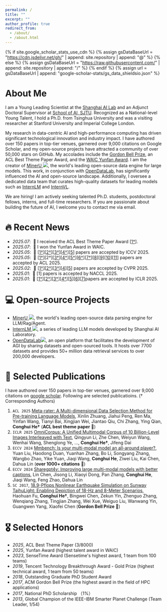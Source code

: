```yaml
---
permalink: /
title: ""
excerpt: ""
author_profile: true
redirect_from: 
  - /about/
  - /about.html
---
```


{% if site.google_scholar_stats_use_cdn %}
{% assign gsDataBaseUrl = "https://cdn.jsdelivr.net/gh/" | append: site.repository | append: "@" %}
{% else %}
{% assign gsDataBaseUrl = "https://raw.githubusercontent.com/" | append: site.repository | append: "/" %}
{% endif %}
{% assign url = gsDataBaseUrl | append: "google-scholar-stats/gs_data_shieldsio.json" %}

<span class='anchor' id='about-me'></span>

# About Me

I am a Young Leading Scientist at the [Shanghai AI Lab](https://www.shlab.org.cn/) and an Adjunct Doctoral Supervisor at [School of AI, SJTU](https://soai.sjtu.edu.cn/). Recognized as a National-level Young Talent, I hold a Ph.D. from Tsinghua University and was a visiting researcher at Stanford University and Imperial College London.

My research in data-centric AI and high-performance computing has driven significant technological innovation and industry impact. I have authored over 150 papers in top-tier venues, garnered over 9,000 citations on Google Scholar, and my open-source projects have attracted a community of over 50,000 stars on GitHub. My accolades include the [Gordon Bell Prize](https://awards.acm.org/bell), an ACL Best Theme Paper Award, and the [WAIC Yunfan Award](https://mp.weixin.qq.com/s/4xoS-GyFfQWzdUKKCP7HNQ). I am the creator of [MinerU ![](https://img.shields.io/github/stars/opendatalab/MinerU?style=social)](https://github.com/opendatalab/MinerU), the world's leading open-source data engine for large models. This work, in conjunction with [OpenDataLab](https://opendatalab.com/), has significantly influenced the AI and open-source landscape. Additionally, I oversee a dedicated data team that curates high-quality datasets for leading models such as [InternLM](https://github.com/InternLM) and [InternVL](https://github.com/OpenGVLab/InternVL).

We are hiring! I am actively seeking talented Ph.D. students, postdoctoral fellows, interns, and full-time researchers. If you are passionate about building the future of AI, I welcome you to contact me via email.


# 🔥 Recent News
- *2025.07*: &nbsp;🎉 I received the ACL Best Theme Paper Award [[1†](https://arxiv.org/pdf/2504.14194)].
- *2025.07*: &nbsp;🎉 I won the Yunfan Award in WAIC.
- *2025.05*: &nbsp;🎉 [[1†](https://arxiv.org/abs/2412.17007)][[2†](https://arxiv.org/abs/2503.15264)][[3†](https://arxiv.org/abs/2412.02592)][[4†](https://arxiv.org/abs/2408.01812)][[5](https://arxiv.org/abs/2506.10857)] papers are accepted by ICCV 2025.
- *2025.05*: &nbsp;🎉 [[1†](https://arxiv.org/abs/2503.16212)][2†][[3†](https://arxiv.org/abs/2504.12322)][[4†](https://arxiv.org/abs/2504.14194)][[5†](https://arxiv.org/abs/2503.21500)][[6†](https://arxiv.org/abs/2503.17439)][[7†](https://arxiv.org/abs/2502.11501)][[8](https://arxiv.org/abs/2504.19093)][[9](https://arxiv.org/abs/2402.17645)][[10](https://arxiv.org/abs/2501.12273)][[11](https://arxiv.org/abs/2505.12212)] papers are accepted by ACL 2025.
- *2025.02*: &nbsp;🎉 [[1†](https://arxiv.org/abs/2412.07626)][[2†](https://arxiv.org/abs/2501.05510)][[3†](https://arxiv.org/abs/2409.03643)][[4](https://arxiv.org/abs/2502.20653)][[5](https://cvpr.thecvf.com/virtual/2025/poster/33817)] papers are accepted by CVPR 2025.
- *2025.01*: &nbsp;🎉 [1] papers is accepted by NACCL 2025.
- *2025.01*: &nbsp;🎉 [[1†](https://arxiv.org/abs/2410.09732)][[2†](https://arxiv.org/abs/2406.08418)][[3†](https://arxiv.org/abs/2409.16986)][[4†](https://openreview.net/pdf?id=C25SgeXWjE)][[5](https://arxiv.org/abs/2310.05375)][[6](https://arxiv.org/abs/2412.11863)][[7](https://arxiv.org/abs/2410.17637)]papers are accepted by ICLR 2025.

# 💻 Open-source Projects
- [MinerU ![](https://img.shields.io/github/stars/opendatalab/MinerU?style=social)](https://github.com/opendatalab/MinerU), the world's leading open-source data parsing engine for LLM/Rag/Agent.
- [InternLM ![](https://img.shields.io/github/stars/InternLM?style=social)](https://github.com/InternLM), a series of leading LLM models developed by Shanghai AI Laboratory.  
- [OpenDataLab](https://github.com/opendatalab)[![](https://img.shields.io/github/stars/opendatalab?style=social)](https://github.com/opendatalab), an open platform that facilitates the development of AGI by sharing datasets and open-sourced tools. It hosts over 7700 datasets and provides 50+ million data retrieval services to over 200,000 developers.

# 📝 Selected Publications
I have authored over 150 papers in top-tier venues, garnered over 9,000 citations on  [google scholar](https://scholar.google.com/citations?user=PopTv7kAAAAJ). Following are selected publicatioins. († Corresponding Authors) 

1. `ACL 2025` [Meta-rater: A Multi-dimensional Data Selection Method for Pre-training Language Models](https://arxiv.org/abs/2504.14194), Xinlin Zhuang, Jiahui Peng, Ren Ma, Yinfan Wang, Tianyi Bai, Xingjian Wei, Jiantao Qiu, Chi Zhang, Ying Qian, **Conghui He†** (**ACL best theme paper** 🎉)
2. `ICLR 2025` [OmniCorpus: A Unified Multimodal Corpus of 10 Billion-Level Images Interleaved with Text](https://arxiv.org/abs/2406.08418), Qingyun Li, Zhe Chen, Weiyun Wang, Wenhai Wang, Shenglong Ye, ..., **Conghui He†**, Jifeng Dai
3. `ECCV 2024` [Mmbench: Is your multi-modal model an all-around player?](https://arxiv.org/pdf/2307.06281), Yuan Liu, Haodong Duan, Yuanhan Zhang, Bo Li, Songyang Zhang, Wangbo Zhao, Yike Yuan, Jiaqi Wang, **Conghui He**, Ziwei Liu, Kai Chen, Dahua Lin (**over 1000+ citations** 🎉)
4. `ECCV 2024` [Sharegpt4v: Improving large multi-modal models with better captions](https://arxiv.org/pdf/2311.12793), Lin Chen, Jisong Li, Xiaoyi Dong, Pan Zhang, **Conghui He**, Jiaqi Wang, Feng Zhao, Dahua Lin
5. `SC 2017`, [18.9-Pflops Nonlinear Earthquake Simulation on Sunway TaihuLight: Enabling Depiction of 18-Hz and 8-Meter Scenarios](https://ieeexplore.ieee.org/document/9926274), Haohuan Fu, **Conghui He†**, Bingwei Chen, Zekun Yin, Zhenguo Zhang, Wenqiang Zhang, Tingjian Zhang, Wei Xue, Weiguo Liu, Wanwang Yin, Guangwen Yang, Xiaofei Chen (**Gordon Bell Prize** 🎉)


# 🎖 Selected Honors
- *2025*, ACL Best Theme Paper (3/8000)
- *2025*, Yunfan Award (highest talent award in WAIC)
- *2023*, SenseTime Award (Sensetime's highest award, 1 team from 100 teams)
- *2019*, Tencent Technology Breakthrough Award - Gold Prize (highest technical award, 1 team from 50 teams)
- *2018*, Outstanding Graduate PhD Student Award
- *2017*, ACM Gordon Bell Prize (the highest award in the field of HPC applications)
- *2017*, National PhD Scholarship （1%）
- *2013*, Global Champion of the IEEE-IBM Smarter Planet Challenge (Team Leader, 1/54)